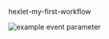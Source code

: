 hexlet-my-first-workflow 

![example event parameter](https://github.com/github/docs/actions/workflows/main.yml/badge.svg?event=push)